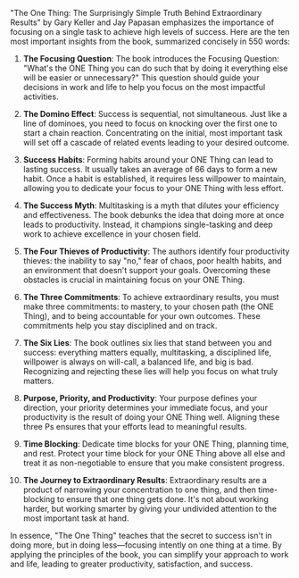 "The One Thing: The Surprisingly Simple Truth Behind Extraordinary Results" by Gary Keller and Jay Papasan emphasizes the importance of focusing on a single task to achieve high levels of success. Here are the ten most important insights from the book, summarized concisely in 550 words:

1. **The Focusing Question**: The book introduces the Focusing Question: "What's the ONE Thing you can do such that by doing it everything else will be easier or unnecessary?" This question should guide your decisions in work and life to help you focus on the most impactful activities.

2. **The Domino Effect**: Success is sequential, not simultaneous. Just like a line of dominoes, you need to focus on knocking over the first one to start a chain reaction. Concentrating on the initial, most important task will set off a cascade of related events leading to your desired outcome.

3. **Success Habits**: Forming habits around your ONE Thing can lead to lasting success. It usually takes an average of 66 days to form a new habit. Once a habit is established, it requires less willpower to maintain, allowing you to dedicate your focus to your ONE Thing with less effort.

4. **The Success Myth**: Multitasking is a myth that dilutes your efficiency and effectiveness. The book debunks the idea that doing more at once leads to productivity. Instead, it champions single-tasking and deep work to achieve excellence in your chosen field.

5. **The Four Thieves of Productivity**: The authors identify four productivity thieves: the inability to say "no," fear of chaos, poor health habits, and an environment that doesn't support your goals. Overcoming these obstacles is crucial in maintaining focus on your ONE Thing.

6. **The Three Commitments**: To achieve extraordinary results, you must make three commitments: to mastery, to your chosen path (the ONE Thing), and to being accountable for your own outcomes. These commitments help you stay disciplined and on track.

7. **The Six Lies**: The book outlines six lies that stand between you and success: everything matters equally, multitasking, a disciplined life, willpower is always on will-call, a balanced life, and big is bad. Recognizing and rejecting these lies will help you focus on what truly matters.

8. **Purpose, Priority, and Productivity**: Your purpose defines your direction, your priority determines your immediate focus, and your productivity is the result of doing your ONE Thing well. Aligning these three Ps ensures that your efforts lead to meaningful results.

9. **Time Blocking**: Dedicate time blocks for your ONE Thing, planning time, and rest. Protect your time block for your ONE Thing above all else and treat it as non-negotiable to ensure that you make consistent progress.

10. **The Journey to Extraordinary Results**: Extraordinary results are a product of narrowing your concentration to one thing, and then time-blocking to ensure that one thing gets done. It's not about working harder, but working smarter by giving your undivided attention to the most important task at hand.

In essence, "The One Thing" teaches that the secret to success isn't in doing more, but in doing less—focusing intently on one thing at a time. By applying the principles of the book, you can simplify your approach to work and life, leading to greater productivity, satisfaction, and success.